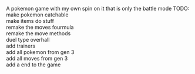 A pokemon game with my own spin on it that is only the battle mode
TODO:\
make pokemon catchable\
make items do stuff\
remake the moves fourmula\
remake the move methods\
duel type overhall\
add trainers\
add all pokemon from gen 3\
add all moves from gen 3\
add a end to the game
